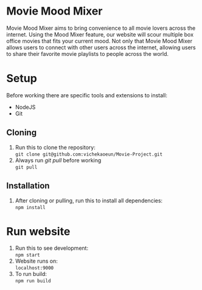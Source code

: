 # Movie Mood Mixer 
Movie Mood Mixer aims to bring convenience to all movie lovers across the internet.  Using the Mood Mixer feature, our website will scour multiple box office movies that fits your current mood. Not only that Movie Mood Mixer allows users to connect with other users across the internet, allowing users to share their favorite movie playlists to people across the world.
# Setup
Before working there are specific tools and extensions to install: <br>
- NodeJS
- Git
## Cloning
1. Run this to clone the repository:<br>
```git clone git@github.com:vichekaoeun/Movie-Project.git```
2. Always run *git pull* before working<br>
```git pull```
## Installation
1. After cloning or pulling, run this to install all dependencies:<br>
```npm install```
# Run website
1. Run this to see development:<br>
```npm start```
2. Website runs on:<br>
```localhost:9000```
3. To run build:<br>
```npm run build```